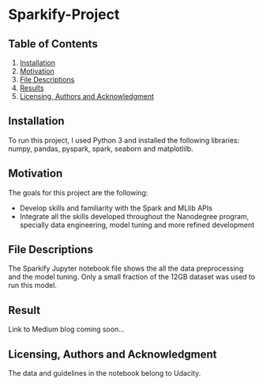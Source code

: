# Sparkify-Project

## Table of Contents
1. [Installation](#Installation)
2. [Motivation](#Motivation)
3. [File Descriptions](#FileDescriptions)
4. [Results](#Results)
5. [Licensing, Authors and Acknowledgment](#Licensing,AuthorsandAcknowledgment)

## Installation
To run this project, I used Python 3 and installed the following libraries: numpy, pandas, pyspark, spark, seaborn and matplotlilb.

## Motivation
The goals for this project are the following:
- Develop skills and familiarity with the Spark and MLlib APIs
- Integrate all the skills developed throughout the Nanodegree program, specially data engineering, model tuning and more refined development

## File Descriptions
The Sparkify Jupyter notebook file shows the all the data preprocessing and the model tuning. Only a small fraction of the 12GB dataset was used to run this model.

## Result
Link to Medium blog coming soon...

## Licensing, Authors and Acknowledgment
The data and guidelines in the notebook belong to Udacity.
